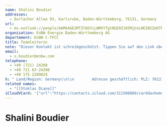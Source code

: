 ```yaml
---
name: Shalini Boudier
addresses:
  - Durlacher Allee 93, Karlsruhe, Baden-Württemberg, 76131, Germany
url:
  - ms-outlook://people/AAMkAGE2MTZlN2ViLWM5YTgtNGE0Zi05MjUzLWE2N2ZmOTNiNzU1NwBGAAAAAAATi9mlcaWmRrOUSDPipn7pBwDaKeY3E0WlQqDBzbWTDvYeAAAAqKThAADaKeY3E0WlQqDBzbWTDvYeAAABQjFAAAA=?accountKey=8f7e2b1612c1987325fb966238129f30&accountExportedAt=559252279.911066
organization: EnBW Energie Baden-Württemberg AG
departement: EnBW C-TFCC
title: Teamleiterin
note: "Dieser Kontakt ist schreibgeschützt. Tippen Sie auf den Link oben\\, umihn in Outlook zu bearbeiten.\\n\\n\\n\\n\\n\\n----------------------------------------------------\\n\\nAktualisierte Details 28.09.2017:\\n\\n        Firma:EnBW Energie Baden-Württemberg AG EnBW\\n\\n        Abteilung: EnBW C-TFCC\\n\\n        Büro: Konzernsitz - 2R2/132\\n\\n        Sekretariat: Stoklas Diana\\n\\n        Mobiltelefon: +49 175 2289824 +49 (175) 2289824\\n\\n        Telefon geschäftlich: +49 721 63-24208 +49 (721) 24208\\n\\n        Telefon geschäftlich 2: +49 (721) 24208\\n\\n        Adresse geschäftlich: Straße: Durlacher Allee 93\\n\\n        Adresse geschäftlich: Ort: Karlsruhe\\n\\n        Adresse geschäftlich: Bundesland: Baden-Württemberg\\n\\n        Adresse geschäftlich: Land/Region: Germany\\n\\n        Adresse geschäftlich: PLZ: 76131\\n\\n\\n\\n----------------------------------------------------\\n\\nAktualisierte Details 09.02.2018:\\n\\n        Miniaturansicht: Aktualisiert"
email:
  - s.boudier@enbw.com
telephone:
  - +49 (721) 24208
  - +49 721 63-24208
  - +49 175 2289824
h: " Land/Region: Germany\\n\\n        Adresse geschäftlich: PLZ: 76131\\n\\n\\n\\n----------------------------------------------------\\n\\nAktualisierte Details 09.02.2018:\\n\\n        Miniaturansicht: Aktualisiert"
related names:
  - "[[Stoklas Diana]]"
iCloudVCard: '{"url":"https://contacts.icloud.com/311500889/carddavhome/card/89BEC626-3E95-4707-8C94-F7ACA8AA6BA8.vcf","etag":"\"kmfhaqr5\"","data":"BEGIN:VCARD\r\nVERSION:3.0\r\nFN:\r\nN:Boudier;Shalini;;;\r\nUID:C4DA6AC9-B2DD-49DA-B50D-42E376C29495\r\nADR:;;Durlacher Allee 93;Karlsruhe;Baden-Württemberg;76131;Germany;\r\nitem3.X-ABLABEL:Outlook\r\nitem4.X-ABLABEL:_$!<Assistant>!$_\r\nPRODID:-//Apple Inc.//iOS 11.4.1//EN\r\nREV:2025-04-03T22:18:08Z\r\nURL:ms-outlook://people/AAMkAGE2MTZlN2ViLWM5YTgtNGE0Zi05MjUzLWE2N2ZmOTNiNzU\r\n 1NwBGAAAAAAATi9mlcaWmRrOUSDPipn7pBwDaKeY3E0WlQqDBzbWTDvYeAAAAqKThAADaKeY3E0\r\n WlQqDBzbWTDvYeAAABQjFAAAA=?accountKey=8f7e2b1612c1987325fb966238129f30&acco\r\n untExportedAt=559252279.911066\r\nORG:EnBW Energie Baden-Württemberg AG;EnBW C-TFCC\r\nTITLE:Teamleiterin\r\nNOTE:Dieser Kontakt ist schreibgeschützt. Tippen Sie auf den Link oben\\, um\r\n ihn in Outlook zu bearbeiten.\\n\\n\\n\\n\\n\\n----------------------------------\r\n ------------------\\n\\nAktualisierte Details 28.09.2017:\\n\\n        Firma:En\r\n BW Energie Baden-Württemberg AG EnBW\\n\\n        Abteilung: EnBW C-TFCC\\n\\n \r\n        Büro: Konzernsitz - 2R2/132\\n\\n        Sekretariat: Stoklas Diana\\n\\\r\n n        Mobiltelefon: +49 175 2289824 +49 (175) 2289824\\n\\n        Telefon\r\n  geschäftlich: +49 721 63-24208 +49 (721) 24208\\n\\n        Telefon geschäft\r\n lich 2: +49 (721) 24208\\n\\n        Adresse geschäftlich: Straße: Durlacher \r\n Allee 93\\n\\n        Adresse geschäftlich: Ort: Karlsruhe\\n\\n        Adresse\r\n  geschäftlich: Bundesland: Baden-Württemberg\\n\\n        Adresse geschäftlic\r\n h: Land/Region: Germany\\n\\n        Adresse geschäftlich: PLZ: 76131\\n\\n\\n\\n\r\n ----------------------------------------------------\\n\\nAktualisierte Detai\r\n ls 09.02.2018:\\n\\n        Miniaturansicht: Aktualisiert\r\nEMAIL:s.boudier@enbw.com\r\nTEL:+49 (721) 24208\r\nTEL:+49 721 63-24208\r\nTEL:+49 175 2289824\r\nh: Land/Region: Germany\\n\\n        Adresse geschäftlich: PLZ: 76131\\n\\n\\n\\n\r\n ----------------------------------------------------\\n\\nAktualisierte Detai\r\n ls 09.02.2018:\\n\\n        Miniaturansicht: Aktualisiert\r\nh: Land/Region: Germany\\n\\n        Adresse geschäftlich: PLZ: 76131\\n\\n\\n\\n\r\n ----------------------------------------------------\\n\\nAktualisierte Detai\r\n ls 09.02.2018:\\n\\n        Miniaturansicht: Aktualisiert\r\nh: Land/Region: Germany\\n\\n        Adresse geschäftlich: PLZ: 76131\\n\\n\\n\\n\r\n ----------------------------------------------------\\n\\nAktualisierte Detai\r\n ls 09.02.2018:\\n\\n        Miniaturansicht: Aktualisiert\r\nh: Land/Region: Germany\\n\\n        Adresse geschäftlich: PLZ: 76131\\n\\n\\n\\n\r\n ----------------------------------------------------\\n\\nAktualisierte Detai\r\n ls 09.02.2018:\\n\\n        Miniaturansicht: Aktualisiert\r\nh: Land/Region: Germany\\n\\n        Adresse geschäftlich: PLZ: 76131\\n\\n\\n\\n\r\n ----------------------------------------------------\\n\\nAktualisierte Detai\r\n ls 09.02.2018:\\n\\n        Miniaturansicht: Aktualisiert\r\nh: Land/Region: Germany\\n\\n        Adresse geschäftlich: PLZ: 76131\\n\\n\\n\\n\r\n ----------------------------------------------------\\n\\nAktualisierte Detai\r\n ls 09.02.2018:\\n\\n        Miniaturansicht: Aktualisiert\r\nitem4.X-ABRELATEDNAMES;type=pref:Stoklas Diana\r\nEND:VCARD"}'
---
```

# Shalini Boudier